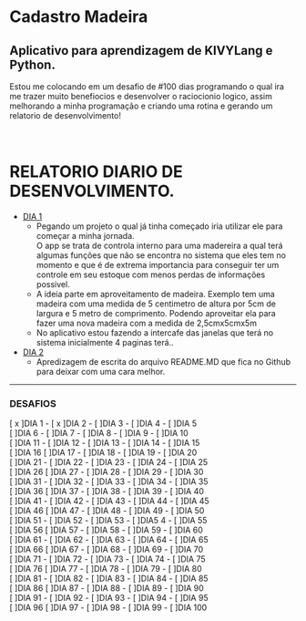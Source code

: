 # Cadastro Madeira

## Aplicativo para aprendizagem de KIVYLang e Python.
Estou me colocando em um desafio de #100 dias programando o qual ira me trazer muito benefiocios e desenvolver o raciocionio logico, assim melhorando a minha programação e criando uma rotina e gerando um relatorio de desenvolvimento!
<br><br><br>


RELATORIO DIARIO DE DESENVOLVIMENTO.
=======
<!--ts-->
* [DIA 1](#dia1)
    * Pegando um projeto o qual já tinha começado iria utilizar ele para começar a minha jornada.<br>
        O app se trata de controla interno para uma madereira a qual terá algumas funções que não se encontra no sistema que eles tem no momento e que é de extrema importancia para conseguir ter um controle em seu estoque com menos perdas de informações possivel.
    * A ideia parte em aproveitamento de madeira. Exemplo tem uma madeira com uma medida de 5 centimetro de altura por 5cm de largura e 5 metro de comprimento. Podendo aproveitar ela para fazer uma nova madeira com a medida de 2,5cmx5cmx5m
    * No aplicativo estou fazendo a intercafe das janelas que terá no sistema inicialmente 4 paginas terá..
* [DIA 2](#dia2)
    * Apredizagem de escrita do arquivo README.MD que fica no Github para deixar com uma cara melhor.
<!--te-->

___

### DESAFIOS
[ x ]DIA 1 - [ x ]DIA 2  - [ ]DIA 3  - [ ]DIA 4 - [ ]DIA 5 <br> [ ]DIA 6  - [ ]DIA 7  - [ ]DIA 8  - [ ]DIA 9  - [ ]DIA 10 <br>
[ ]DIA 11 - [ ]DIA 12 - [ ]DIA 13 - [ ]DIA 14 - [ ]DIA 15 <br> [ ]DIA 16 [ ]DIA 17 - [ ]DIA 18 - [ ]DIA 19 - [ ]DIA 20 <br>
[ ]DIA 21 - [ ]DIA 22 - [ ]DIA 23 - [ ]DIA 24 - [ ]DIA 25 <br> [ ]DIA 26 [ ]DIA 27 - [ ]DIA 28 - [ ]DIA 29 - [ ]DIA 30 <br>
[ ]DIA 31 - [ ]DIA 32 - [ ]DIA 33 - [ ]DIA 34 - [ ]DIA 35 <br> [ ]DIA 36 [ ]DIA 37 - [ ]DIA 38 - [ ]DIA 39 - [ ]DIA 40 <br>
[ ]DIA 41 - [ ]DIA 42 - [ ]DIA 43 - [ ]DIA 44 - [ ]DIA 45 <br> [ ]DIA 46 [ ]DIA 47 - [ ]DIA 48 - [ ]DIA 49 - [ ]DIA 50 <br>
[ ]DIA 51 - [ ]DIA 52 - [ ]DIA 53 - [ ]DIA5 4 - [ ]DIA 55 <br> [ ]DIA 56 [ ]DIA 57 - [ ]DIA 58 - [ ]DIA 59 - [ ]DIA 60 <br>
[ ]DIA 61 - [ ]DIA 62 - [ ]DIA 63 - [ ]DIA 64 - [ ]DIA 65 <br> [ ]DIA 66 [ ]DIA 67 - [ ]DIA 68 - [ ]DIA 69 - [ ]DIA 70 <br>
[ ]DIA 71 - [ ]DIA 72 - [ ]DIA 73 - [ ]DIA 74 - [ ]DIA 75 <br> [ ]DIA 76 [ ]DIA 77 - [ ]DIA 78 - [ ]DIA 79 - [ ]DIA 80 <br>
[ ]DIA 81 - [ ]DIA 82 - [ ]DIA 83 - [ ]DIA 84 - [ ]DIA 85 <br> [ ]DIA 86 [ ]DIA 87 - [ ]DIA 88 - [ ]DIA 89 - [ ]DIA 90 <br>
[ ]DIA 91 - [ ]DIA 92 - [ ]DIA 93 - [ ]DIA 94 - [ ]DIA 95 <br> [ ]DIA 96 [ ]DIA 97 - [ ]DIA 98 - [ ]DIA 99 - [ ]DIA 100 <br>